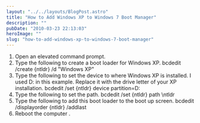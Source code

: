 ```yaml
---
layout: "../../layouts/BlogPost.astro"
title: "How to Add Windows XP to Windows 7 Boot Manager"
description: ""
pubDate: "2010-03-23 22:13:03"
heroImage: ""
slug: "how-to-add-windows-xp-to-windows-7-boot-manager"
---
```


1. Open an elevated command prompt.
2. Type the following to create a boot loader for Windows XP.
bcdedit /create {ntldr} /d "Windows XP"
3. Type the following to set the device to where Windows XP is installed. I used D: in this example. Replace it with the drive letter of your XP installation.
bcdedit /set {ntldr} device partition=D:
4. Type the following to set the path.
bcdedit /set {ntldr} path \ntldr
5. Type the following to add this boot loader to the boot up screen.
bcdedit /displayorder {ntldr} /addlast
6. Reboot the computer
.
